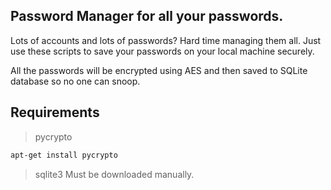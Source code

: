 ## Password Manager for all your passwords.
Lots of accounts and lots of passwords? Hard time managing them all.
Just use these scripts to save your passwords on your local machine securely.

All the passwords will be encrypted using AES and then saved to SQLite database so no one can snoop.

## Requirements
> pycrypto
```bash
apt-get install pycrypto
```
> sqlite3
> Must be downloaded manually.


